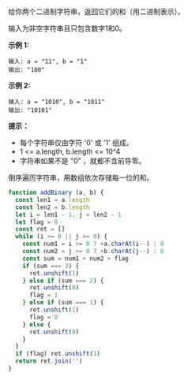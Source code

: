 给你两个二进制字符串，返回它们的和（用二进制表示）。

输入为非空字符串且只包含数字1和0。

**示例 1:**
```
输入: a = "11", b = "1"
输出: "100"
```

**示例 2:**
```
输入: a = "1010", b = "1011"
输出: "10101"
```

**提示：**

- 每个字符串仅由字符 '0' 或 '1' 组成。
- 1 <= a.length, b.length <= 10^4
- 字符串如果不是 "0" ，就都不含前导零。

倒序遍历字符串，用数组依次存储每一位的和。

```js
function addBinary (a, b) {
  const len1 = a.length
  const len2 = b.length
  let i = len1 - 1, j = len2 - 1
  let flag = 0
  const ret = []
  while (i >= 0 || j >= 0) {
    const num1 = i >= 0 ? +a.charAt(i--) : 0
    const num2 = j >= 0 ? +b.charAt(j--) : 0
    const sum = num1 + num2 + flag
    if (sum === 3) {
      ret.unshift(1)
    } else if (sum === 2) {
      ret.unshift(0)
      flag = 1
    } else if (sum === 1) {
      ret.unshift(1)
      flag = 0
    } else {
      ret.unshift(0)
    }
  }
  if (flag) ret.unshift(1)
  return ret.join('')
}
```